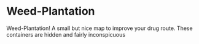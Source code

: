 # Weed-Plantation
Weed-Plantation!  A small but nice map to improve your drug route. These containers are hidden and fairly inconspicuous
